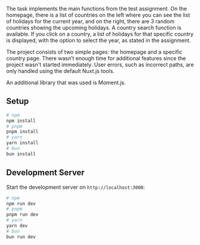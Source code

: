 
The task implements the main functions from the test assignment. On the homepage, there is a list of countries on the left where you can see the list of holidays for the current year, and on the right, there are 3 random countries showing the upcoming holidays. A country search function is available. If you click on a country, a list of holidays for that specific country is displayed, with the option to select the year, as stated in the assignment.

The project consists of two simple pages: the homepage and a specific country page. There wasn’t enough time for additional features since the project wasn't started immediately. User errors, such as incorrect paths, are only handled using the default Nuxt.js tools.

An additional library that was used is Moment.js.
## Setup
```bash
# npm
npm install
# pnpm
pnpm install
# yarn
yarn install
# bun
bun install
```
## Development Server
Start the development server on `http://localhost:3000`:
```bash
# npm
npm run dev
# pnpm
pnpm run dev
# yarn
yarn dev
# bun
bun run dev
```

